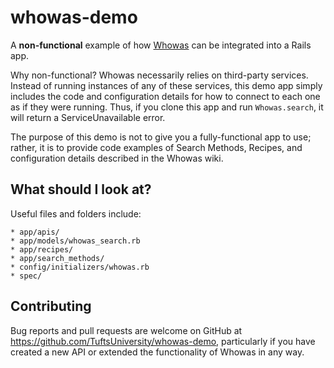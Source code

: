 # whowas-demo

A **non-functional** example of how [Whowas](https://github.com/TuftsUniversity/whowas) can be integrated into a Rails app.

Why non-functional?  Whowas necessarily relies on third-party services.  Instead of running instances of any of these services, this demo app simply includes the code and configuration details for how to connect to each one as if they were running.  Thus, if you clone this app and run `Whowas.search`, it will return a ServiceUnavailable error.

The purpose of this demo is not to give you a fully-functional app to use; rather, it is to provide code examples of Search Methods, Recipes, and configuration details described in the Whowas wiki.

## What should I look at?

Useful files and folders include:

    * app/apis/
    * app/models/whowas_search.rb
    * app/recipes/
    * app/search_methods/
    * config/initializers/whowas.rb
    * spec/

## Contributing

Bug reports and pull requests are welcome on GitHub at https://github.com/TuftsUniversity/whowas-demo, particularly if you have created a new API or extended the functionality of Whowas in any way.